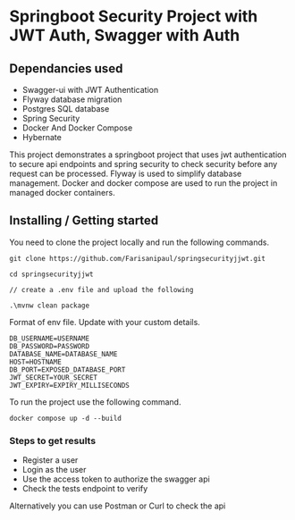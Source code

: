 # Springboot Security Project with JWT Auth, Swagger with Auth #

## Dependancies used

- Swagger-ui with JWT Authentication
- Flyway database migration
- Postgres SQL database
- Spring Security
- Docker And Docker Compose
- Hybernate

This project demonstrates a springboot project that uses jwt authentication to secure api endpoints
and spring security to check security before any request can be processed. Flyway is used to simplify database management.
Docker and docker compose are used to run the project in managed docker containers. 

## Installing / Getting started

You need to clone the project locally and run the following commands.
```
git clone https://github.com/Farisanipaul/springsecurityjjwt.git

cd springsecurityjjwt

// create a .env file and upload the following

.\mvnw clean package    

```

Format of env file. Update with your custom details.
```
DB_USERNAME=USERNAME
DB_PASSWORD=PASSWORD
DATABASE_NAME=DATABASE_NAME
HOST=HOSTNAME
DB_PORT=EXPOSED_DATABASE_PORT
JWT_SECRET=YOUR_SECRET
JWT_EXPIRY=EXPIRY_MILLISECONDS
```

To run the project use the following command.
```
docker compose up -d --build
```

### Steps to get results

- Register a user 
- Login as the user
- Use the access token to authorize the swagger api
- Check the tests endpoint to verify

Alternatively you can use Postman or Curl to check the api
